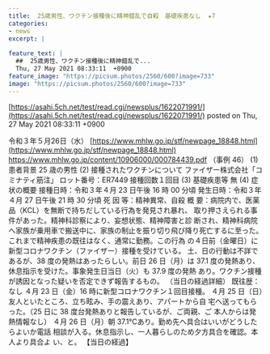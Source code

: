 ```yaml
---
title:  25歳男性、ワクチン接種後に精神錯乱で自殺　基礎疾患なし  ★7  
categories:
- news
excerpt: |
  
feature_text: |
  ##  25歳男性、ワクチン接種後に精神錯乱で...
  Thu, 27 May 2021 08:33:11  +0900
feature_image: "https://picsum.photos/2560/600?image=733"
image: "https://picsum.photos/2560/600?image=733"
---
```


[https://asahi.5ch.net/test/read.cgi/newsplus/1622071991/](https://asahi.5ch.net/test/read.cgi/newsplus/1622071991/)
posted on Thu, 27 May 2021 08:33:11  +0900

<!--more-->

令和３年５月26日（水） [https://www.mhlw.go.jp/stf/newpage_18848.html](https://www.mhlw.go.jp/stf/newpage_18848.html) https://www.mhlw.go.jp/content/10906000/000784439.pdf （事例 46） (1) 患者背景 25 歳の男性 (2) 接種されたワクチンについて ファイザー株式会社「コミナティ筋注」 ロット番号：ER7449 接種回数１回目 (3) 基礎疾患等 無 (4) 症状の概要 接種日時：令和３年４月 23 日午後 16 時 00 分頃 発生日時：令和３年４月 27 日午後 21 時 30 分頃 死 因 等：精神異常、自殺 概 要：病院内で、医薬品（KCL）を無断で持ちだしている行為を発見され暴れ、 取り押さえられる事件があった。精神科診察により、妄想状態、精神障害と診 断され、精神科病院へ家族が乗用車で搬送中に、家族の制止を振り切り飛び降り死亡するに至った。これまで精神疾患の既往はなく、通常に勤務。この行為 の４日前（金曜日）に新型コロナワクチン（ファイザー）接種を受けている。 土、日の行動は不詳であるが、38 度の発熱はあったらしい。前日 26 日（月）は 37.1 度の発熱あり、休息指示を受けた。事象発生日当日（火）も 37.9 度の発熱 あり。ワクチン接種が誘因となった疑いを否定できず報告するもの。 （当日の経過詳細） 既往歴：なし ４月 23 日（金）16 時に新型コロナワクチン１回目接種。 ４月 25 日（日）友人といたところ、立ち眩み、手の震えあり、アパートから自 宅へ送ってもらった。（25 日に 38 度台発熱ありと報告しているが、ご両親、ご 本人からは発熱情報なし） ４月 26 日（月）朝 37.1℃あり。勤め先へ具合はいいがどうしたらよいか電話 相談が入る。休息指示し、一人暮らしのため夕方具合を確認。本人より具合よ い、と。 【当日の経過】
